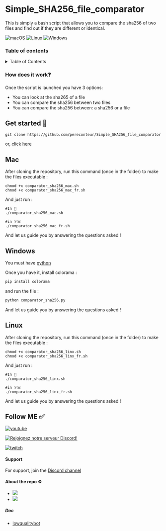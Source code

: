 # Simple_SHA256_file_comparator
This is simply a bash script that allows you to compare the sha256 of two files and find out if they are different or identical.

![macOS](https://img.shields.io/badge/-macOS-%23999999?style=flat-square&logo=macos&logoColor=white) 
![Linux](https://img.shields.io/badge/-Linux-%23FCC624?style=flat-square&logo=linux&logoColor=white)
![Windows](https://img.shields.io/badge/-Windows-%230078D6?style=flat-square&logo=windows&logoColor=white)

### Table of contents

<details>
  <summary>Table of Contents</summary>
  <ol>
    <li>
      <a href="#how-does-it-work-">How does it work❓</a>
    </li>
    <li>
      <a href="#get-started-">Get started 🚀</a>
      <ul>
        <li><a href="#mac">Mac</a></li>
        <li><a href="#windows">Windows</a></li>
        <li><a href="#linux">Linux</a></li>
      </ul>
    </li>
    <li><a href="#follow-me-">Follow ME ✅</a></li>
    <li><a href="#support">Support</a></li>
    <li><a href="#about-the-repo-">About the repo ⚙️</a></li>
  </ol>
</details>

### How does it work❓

Once the script is launched you have 3 options: 

- You can look at the sha265 of a file
- You can compare the sha256 between two files
- You can compare the sha256 between: a sha256 or a file

## Get started 🚀

```
git clone https://github.com/pereconteur/Simple_SHA256_file_comparator
```

or, click [here](https://github.com/pereconteur/Simple_SHA256_file_comparator/archive/refs/heads/main.zip)

## Mac

After cloning the repository, run this command (once in the folder) to make the files executable :

```
chmod +x comparator_sha256_mac.sh
chmod +x comparator_sha256_mac_fr.sh
```

And just run : 

```
#In 🏴󠁧󠁢󠁥󠁮󠁧󠁿
./comparator_sha256_mac.sh

#in 🇫🇷
./comparator_sha256_mac_fr.sh
```

And let us guide you by answering the questions asked !

## Windows

You must have [python](https://www.python.org/downloads/release/python-31011/)

Once you have it, install colorama : 

```bash
pip install colorama
```

and run the file : 

```bash
python comparator_sha256.py
```

And let us guide you by answering the questions asked !

## Linux

After cloning the repository, run this command (once in the folder) to make the files executable :

```
chmod +x comparator_sha256_linx.sh
chmod +x comparator_sha256_linx_fr.sh
```

And just run : 

```
#In 🏴󠁧󠁢󠁥󠁮󠁧󠁿
./comparator_sha256_linx.sh

#in 🇫🇷
./comparator_sha256_linx_fr.sh
```

And let us guide you by answering the questions asked !


## Follow ME ✅

[![youtube](https://img.shields.io/youtube/channel/subscribers/UC5XJLz-Gnv8_T61wMXu-K-A?label=PereConteur&style=social)](https://www.youtube.com/channel/UC5XJLz-Gnv8_T61wMXu-K-A)

[![Rejoignez notre serveur Discord!](https://img.shields.io/badge/Discord-Join%20our%20server-blue?style=for-the-badge&logo=discord)](https://discord.gg/xY63gyVfaR)


[![twitch](https://img.shields.io/twitch/status/pereconteur?label=PereConteur&style=social)](https://www.twitch.tv/pereconteur)

#### Support

For support, join the [Discord channel](https://discord.gg/xY63gyVfaR)

#### About the repo ⚙️

 - ![](https://img.shields.io/github/repo-size/pereconteur/Simple_SHA256_file_comparator)
 - ![](https://img.shields.io/github/last-commit/pereconteur/Simple_SHA256_file_comparator)


##### Doc

- [lowqualitybot](https://github.com/facebookresearch/llama/pull/87#issuecomment-1454237673)

